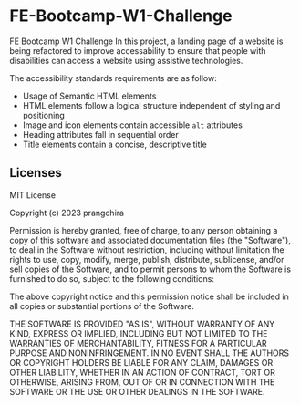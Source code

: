 # FE-Bootcamp-W1-Challenge
FE Bootcamp W1 Challenge
In this project, a landing page of a website is being refactored to improve accessability to ensure that people with disabilities can access a website using assistive technologies.


The accessibility standards requirements are as follow: 
* Usage of Semantic HTML elements 
* HTML elements follow a logical structure independent of styling and positioning
* Image and icon elements contain accessible `alt` attributes
* Heading attributes fall in sequential order
* Title elements contain a concise, descriptive title



## Licenses
MIT License

Copyright (c) 2023 prangchira

Permission is hereby granted, free of charge, to any person obtaining a copy
of this software and associated documentation files (the "Software"), to deal
in the Software without restriction, including without limitation the rights
to use, copy, modify, merge, publish, distribute, sublicense, and/or sell
copies of the Software, and to permit persons to whom the Software is
furnished to do so, subject to the following conditions:

The above copyright notice and this permission notice shall be included in all
copies or substantial portions of the Software.

THE SOFTWARE IS PROVIDED "AS IS", WITHOUT WARRANTY OF ANY KIND, EXPRESS OR
IMPLIED, INCLUDING BUT NOT LIMITED TO THE WARRANTIES OF MERCHANTABILITY,
FITNESS FOR A PARTICULAR PURPOSE AND NONINFRINGEMENT. IN NO EVENT SHALL THE
AUTHORS OR COPYRIGHT HOLDERS BE LIABLE FOR ANY CLAIM, DAMAGES OR OTHER
LIABILITY, WHETHER IN AN ACTION OF CONTRACT, TORT OR OTHERWISE, ARISING FROM,
OUT OF OR IN CONNECTION WITH THE SOFTWARE OR THE USE OR OTHER DEALINGS IN THE
SOFTWARE.
